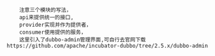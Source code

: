         注意三个模块的写法，
        api来提供统一的接口,
        provider实现并作为提供者，
        consumer使用提供的服务，
        这里引入了dubbo-admin管理界面,可自行去官网下载https://github.com/apache/incubator-dubbo/tree/2.5.x/dubbo-admin